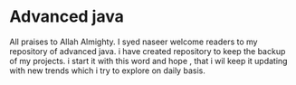 # Advanced java

All praises to Allah Almighty. I syed naseer welcome readers to my repository of advanced java. i have created repository to keep the backup of my projects. i start it with this word and hope , that i wil keep it updating with new trends which i try to explore on daily basis.
